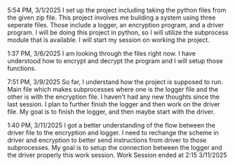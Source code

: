 5:54 PM, 3/1/2025
I set up the project including taking the python files from the given zip file. This project involves me building a system using three seperate files.
Those include a logger, an encryption program, and a driver program.
I will be doing this project in python, so I will utilize the subprocess module that is available. I will start my session on working the project.

1:37 PM, 3/6/2025
I am looking through the files right now. I have understood how to encrypt and decrypt the program and I will setup those functions.

7:51 PM, 3/9/2025
So far, I understand how the project is supposed to run. Main file which makes subprocesses where one is the logger file and the other is with the encryption file. I haven't had any new thoughts since the last session. I plan to further finish the logger and then work on the driver file. My goal is to finish the logger, and then maybe start with the driver.

1:40 PM, 3/11/2025
I got a better understanding of the flow between the driver file to the encryption and logger. I need to rechange the scheme in driver and encryption to better send instructions from driver to those subprocesses. My goal is to setup the connection between the logger and the driver properly this work session.
Work Session ended at 2:15 3/11/2025
